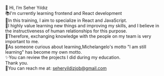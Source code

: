 👋 Hi, I’m Seher Yıldız </br>
📚I'm currently learning frontend and React development </br>
🎯In this training, I aim to specialize in React and JavaScript. </br>
📍I highly value learning new things and improving my skills, and I believe in the instructiveness of human relationships for this purpose. </br> 🌈Therefore, exchanging knowledge with the people on my team is very important to me. </br> 💫As someone curious about learning,Michelangelo's motto "I am still learning" has become my own motto. </br>
✨You can review the projects I did during my education.</br>Thank you.</br>
 📩You can reach me at: seheryildizjob@gmail.com 
